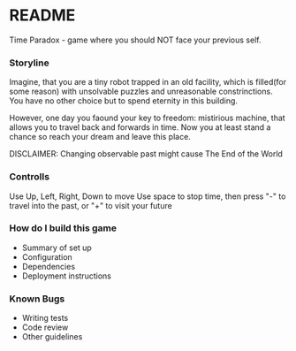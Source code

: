 # README #

Time Paradox - game where you should NOT face your previous self.

### Storyline ###

Imagine, that you are a tiny robot trapped in an old facility, which is filled(for some reason) with unsolvable puzzles and unreasonable constrinctions. You have no other choice but to spend eternity in this building. 

However, one day you faound your key to freedom: mistirious machine, that allows you to travel back and forwards in time. Now you at least stand a chance so reach your dream and leave this place.

DISCLAIMER: Changing observable past might cause The End of the World

### Controlls ###

Use Up, Left, Right, Down to move
Use space to stop time, then press "-" to travel into the past, or "+" to visit your future

### How do I build this game ###

* Summary of set up
* Configuration
* Dependencies
* Deployment instructions

### Known Bugs ###

* Writing tests
* Code review
* Other guidelines